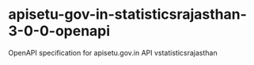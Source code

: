 # apisetu-gov-in-statisticsrajasthan-3-0-0-openapi
OpenAPI specification for apisetu.gov.in API vstatisticsrajasthan
